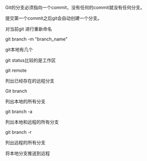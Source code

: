Git的分支必须指向一个commit，没有任何的commit就没有任何分支。

提交第一个commit之后git会自动创建一个分支。



对当前git 进行重新命名

git branch -m "branch_name"



git本地有几个

git status比较的是工作区



git remote 

列出已经存在的远程分支



Git branch 

列出本地的所有分支

git branch -a

列出本地和远程的所有分支

git branch -r

列出远程的所有分支



将本地分支推送到远程





